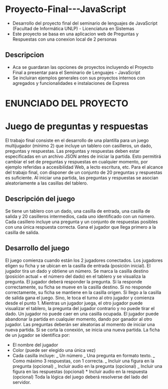 # Proyecto-Final---JavaScript

- Desarrollo del proyecto final del seminario de lenguajes de JavaScript (Facultad de Informática UNLP) - Licenciatura en Sistemas
- Este proyecto se basa en una aplicacion web de Preguntas y Respuestas con una conexion local de 2 personas

## Descripcion

- Aca se guardaran las opciones de proyectos incluyendo el Proyecto Final a presentar para el Seminario de Lenguajes - JavaScript
- Se incluiran ejemplos generales con sus proyectos internos con agregados y funcionalidades e instalaciones de Express

# ENUNCIADO DEL PROYECTO

# Juego de preguntas y respuestas

El trabajo final consiste en el desarrollo de una plantilla para un juego multijugador (mínimo 2) que incluye un tablero con casilleros, un dado, preguntas y respuestas. Las preguntas y respuestas deben estar especificadas en un archivo JSON antes de iniciar la partida. Esto permitirá cambiar el set de preguntas y respuestas en cualquier momento, por ejemplo referidas a accesibilidad Web, a lecto escritura, etc. Para el alcance del trabajo final, con disponer de un conjunto de 20 preguntas y respuestas es suficiente. Al iniciar una partida, las preguntas y respuestas se asocian aleatoriamente a las casillas del tablero.

## Descripción del juego

Se tiene un tablero con un dado, una casilla de entrada, una casilla de salida y 20 casilleros intermedios, cada uno identificado con un número. Cada casillero incluye una pregunta y un conjunto de respuestas posibles con una única respuesta correcta. Gana el jugador que llega primero a la casilla de salida.

## Desarrollo del juego

El juego comienza cuando están los 2 jugadores conectados. Los jugadores eligen su ficha y se ubican en la casilla de entrada (posición inicial). El jugador tira un dado y obtiene un número. Se marca la casilla destino (posición actual + el número del dado) en el tablero y se visualiza la pregunta. El jugador deberá responder la pregunta. Si la responde correctamente, su ficha se mueve en la casilla destino. Si no responde correctamente, su ficha se mantiene en la casilla origen. Si llego a la casilla de salida gana el juego. Sino, le toca el turno al otro jugador y comienza desde el punto 1. Mientras un jugador juega, el otro jugador puede visualizar el tablero, la pregunta del jugador contrario y no puede tirar el dado. Un jugador no puede caer en una casilla ocupada. El jugador puede abandonar la partida en cualquier momento, dando por ganador al otro jugador. Las preguntas deberán ser aleatorias al momento de iniciar una nueva partida. Si se corta la conexión, se inicia una nueva partida. La ficha de un jugador se identifica por:

- El nombre del jugador
- Color (puede ser elegido una única vez)
- Cada casilla incluye:
  _ Un número
  _ Una pregunta en formato texto.
  _ Como máximo 3 respuestas, con 1 correcta.
  _ Incluir una figura en la pregunta (opcional)
  _ Incluir audio en la pregunta (opcional)
  _ Incluir una figura en las respuestas (opcional) \* Incluir audio en la respuesta (opcional)
  Toda la lógica del juego deberá resolverse del lado del servidor.
